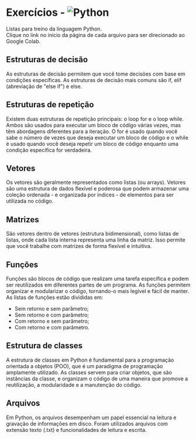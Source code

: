 # Exercícios - ![Python](https://img.shields.io/badge/python-3670A0?style=for-the-badge&logo=python&logoColor=ffdd54)
Listas para treino da linguagem Python. <br>
Clique no link no início da página de cada arquivo para ser direcionado ao Google Colab.

## Estruturas de decisão
As estruturas de decisão permitem que você tome decisões com base em condições específicas. As estruturas de decisão mais comuns são if, elif (abreviação de "else if") e else.

## Estruturas de repetição
Existem duas estruturas de repetição principais: o loop for e o loop while. Ambos são usados para executar um bloco de código várias vezes, mas têm abordagens diferentes para a iteração. O for é usado quando você sabe o número de vezes que deseja executar um bloco de código e o while é usado quando você deseja repetir um bloco de código enquanto uma condição específica for verdadeira.

## Vetores
Os vetores são geralmente representados como listas (ou arrays). Vetores são uma estrutura de dados flexível e poderosa que podem armazenar uma coleção ordenada - e organizada por índices - de elementos para ser utilizada no código.

## Matrizes
São vetores dentro de vetores (estrutura bidimensional), como listas de listas, onde cada lista interna representa uma linha da matriz. Isso permite que você trabalhe com matrizes de forma flexível e intuitiva.

## Funções
Funções são blocos de código que realizam uma tarefa específica e podem ser reutilizados em diferentes partes de um programa. As funções permitem organizar e modularizar o código, tornando-o mais legível e fácil de manter. As listas de funções estão divididas em:
- Sem retorno e sem parâmetro;
- Sem retorno e com parâmetro;
- Com retorno e sem parâmetro;
- Com retorno e com parâmetro.

## Estrutura de classes
A estrutura de classes em Python é fundamental para a programação orientada a objetos (POO), que é um paradigma de programação amplamente utilizado. As classes servem para criar objetos, que são instâncias da classe, e organizam o código de uma maneira que promove a reutilização, a modularidade e a manutenção do código.

## Arquivos
Em Python, os arquivos desempenham um papel essencial na leitura e gravação de informações em disco. Foram utilizados arquivos com extensão texto (.txt) e funcionalidades de leitura e escrita.
